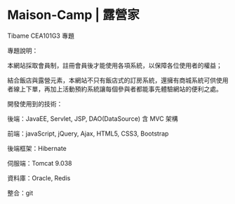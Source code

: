 # Maison-Camp | 露營家

Tibame CEA101G3 專題

專題說明：

  本網站採取會員制，註冊會員後才能使用各項系統，以保障各位使用者的權益；
  
  結合飯店與露營元素，本網站不只有飯店式的訂房系統，還擁有商城系統可供使用者線上下單，再加上活動預約系統讓每個參與者都能事先體驗網站的便利之處。

開發使用到的技術：

  後端：JavaEE, Servlet, JSP, DAO(DataSource) 含 MVC 架構
  
  前端：javaScript, jQuery, Ajax, HTML5, CSS3, Bootstrap
  
  後端框架：Hibernate
  
  伺服端：Tomcat 9.038
  
  資料庫：Oracle, Redis
  
  整合：git
